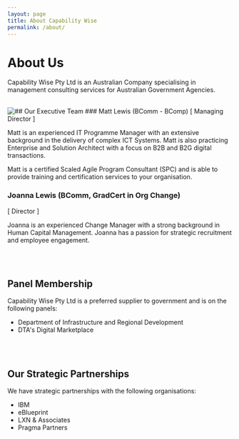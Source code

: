 ```yaml
---
layout: page
title: About Capability Wise
permalink: /about/
---
```


# About Us
Capability Wise Pty Ltd is an Australian Company specialising in management consulting services for Australian Government Agencies.

<br/>
## Our Executive Team

<img src="{{site.url | absolute}}\images\ml-photo.jpg" style="float:left"/> 
### Matt Lewis (BComm - BComp)
[ Managing Director ]

Matt is an experienced IT Programme Manager with an extensive background in the delivery of complex ICT Systems.  Matt is also practicing Enterprise and Solution Architect with a focus on B2B and B2G digital transactions.

Matt is a certified Scaled Agile Program Consultant (SPC) and is able to provide training and certification services to your organisation.

### Joanna Lewis (BComm, GradCert in Org Change)
[ Director ]
 
Joanna is an experienced Change Manager with a strong background in Human Capital Management.  Joanna has a passion for strategic recruitment and employee engagement.

<br/><br/>
## Panel Membership
Capability Wise Pty Ltd is a preferred supplier to government and is on the following panels:

+ Department of Infrastructure and Regional Development
+ DTA's Digital Marketplace

<br/><br/>
## Our Strategic Partnerships
We have strategic partnerships with the following organisations:

+ IBM
+ eBlueprint
+ LXN & Associates
+ Pragma Partners
